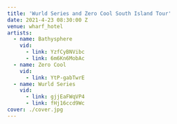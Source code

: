 ```yaml
---
title: 'Wurld Series and Zero Cool South Island Tour'
date: 2021-4-23 08:30:00 Z
venue: wharf_hotel
artists:
  - name: Bathysphere
    vid:
      - link: YzfCyBNVibc
      - link: 6m6Kn6MobAc
  - name: Zero Cool
    vid:
      - link: YtP-gabTwrE
  - name: Wurld Series
    vid:
      - link: gjjEaFWqVP4
      - link: fHj16ccd9Wc
cover: ./cover.jpg
---
```

